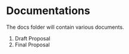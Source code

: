 # Documentations
The docs folder will contain various documents. 
1. Draft Proposal
2. Final Proposal
